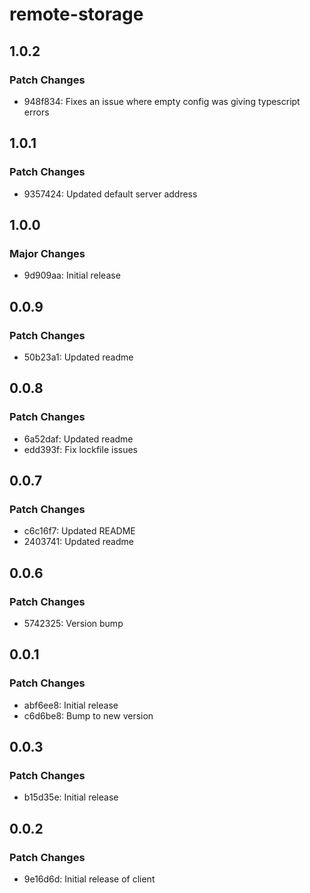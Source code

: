 # remote-storage

## 1.0.2

### Patch Changes

- 948f834: Fixes an issue where empty config was giving typescript errors

## 1.0.1

### Patch Changes

- 9357424: Updated default server address

## 1.0.0

### Major Changes

- 9d909aa: Initial release

## 0.0.9

### Patch Changes

- 50b23a1: Updated readme

## 0.0.8

### Patch Changes

- 6a52daf: Updated readme
- edd393f: Fix lockfile issues

## 0.0.7

### Patch Changes

- c6c16f7: Updated README
- 2403741: Updated readme

## 0.0.6

### Patch Changes

- 5742325: Version bump

## 0.0.1

### Patch Changes

- abf6ee8: Initial release
- c6d6be8: Bump to new version

## 0.0.3

### Patch Changes

- b15d35e: Initial release

## 0.0.2

### Patch Changes

- 9e16d6d: Initial release of client

